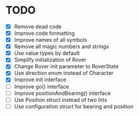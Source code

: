 # TODO

- [x] Remove dead code
- [x] Improve code formatting
- [x] Improve names of all symbols
- [x] Remove all magic numbers and strings
- [x] Use value types by default
- [x] Simplify initialization of Rover
- [x] Change Rover init parameter to RoverState
- [x] Use direction enum instead of Character
- [x] Improve init interface
- [ ] Improve go() interface
- [ ] Improve positionAndBearing() interface
- [ ] Use Position struct instead of two Ints
- [ ] Use configuration struct for bearing and position
